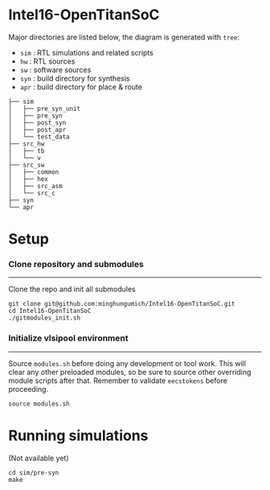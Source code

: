 # Intel16-OpenTitanSoC

Major directories are listed below, the diagram is generated with `tree`:

- `sim` : RTL simulations and related scripts
- `hw`  : RTL sources
- `sw`  : software sources
- `syn` : build directory for synthesis
- `apr` : build directory for place & route
```
├── sim
│   ├── pre_syn_unit
│   ├── pre_syn
│   ├── post_syn
│   ├── post_apr
│   └── test_data
├── src_hw
│   ├── tb
│   └── v
├── src_sw
│   ├── common
│   ├── hex
│   ├── src_asm
│   └── src_c
├── syn
└── apr
```

# Setup

### Clone repository and submodules
-----------------------------------------------------------

Clone the repo and init all submodules
```
git clone git@github.com:minghungumich/Intel16-OpenTitanSoC.git
cd Intel16-OpenTitanSoC
./gitmodules_init.sh
```

### Initialize vlsipool environment
-----------------------------------------------------------

Source `modules.sh` before doing any development or tool work. This will clear any other preloaded modules, so be sure to source other overriding module scripts after that. Remember to validate `eecstokens` before proceeding.
```
source modules.sh
```

# Running simulations

(Not available yet)
```
cd sim/pre-syn
make
```
